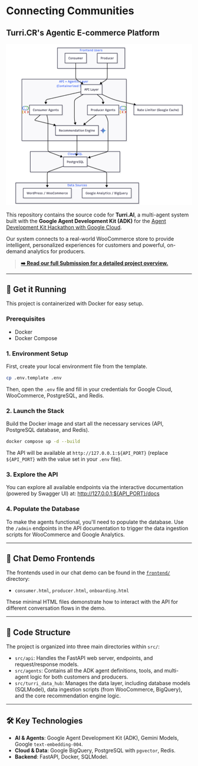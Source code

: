 # Connecting Communities

## Turri.CR's Agentic E-commerce Platform

![Architecture Diagram](docs/architecture_diagram.png)

This repository contains the source code for **Turri.AI**, a multi-agent system built with the **Google Agent Development Kit (ADK)** for the [Agent Development Kit Hackathon with Google Cloud](https://adk-hackathon.devpost.com/).

Our system connects to a real-world WooCommerce store to provide intelligent, personalized experiences for customers and powerful, on-demand analytics for producers.

> **[➡️ Read our full Submission for a detailed project overview.](https://turrico.github.io/turri-agentic-ecommerce/)**

---

## 🚀 Get it Running

This project is containerized with Docker for easy setup.

### Prerequisites

- Docker
- Docker Compose

### 1. Environment Setup

First, create your local environment file from the template.

```bash
cp .env.template .env
```

Then, open the `.env` file and fill in your credentials for Google Cloud, WooCommerce, PostgreSQL, and Redis.

### 2. Launch the Stack

Build the Docker image and start all the necessary services (API, PostgreSQL database, and Redis).

```bash
docker compose up -d --build
```

The API will be available at `http://127.0.0.1:${API_PORT}` (replace `${API_PORT}` with the value set in your `.env` file).

### 3. Explore the API

You can explore all available endpoints via the interactive documentation (powered by Swagger UI) at:
http://127.0.0.1:${API_PORT}/docs

### 4. Populate the Database

To make the agents functional, you'll need to populate the database. Use the `/admin` endpoints in the API documentation to trigger the data ingestion scripts for WooCommerce and Google Analytics.

---

## 💬 Chat Demo Frontends

The frontends used in our chat demo can be found in the [`frontend/`](./frontend/) directory:

- `consumer.html`, `producer.html`, `onboarding.html`

These minimal HTML files demonstrate how to interact with the API for different conversation flows in the demo.

---

## 📂 Code Structure

The project is organized into three main directories within `src/`:

- `src/api`: Handles the FastAPI web server, endpoints, and request/response models.
- `src/agents`: Contains all the ADK agent definitions, tools, and multi-agent logic for both customers and producers.
- `src/turri_data_hub`: Manages the data layer, including database models (SQLModel), data ingestion scripts (from WooCommerce, BigQuery), and the core recommendation engine logic.

---

## 🛠️ Key Technologies

- **AI & Agents**: Google Agent Development Kit (ADK), Gemini Models, Google `text-embedding-004`.
- **Cloud & Data**: Google BigQuery, PostgreSQL with `pgvector`, Redis.
- **Backend**: FastAPI, Docker, SQLModel.
